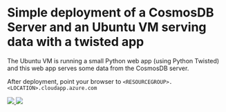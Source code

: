 # Simple deployment of a CosmosDB Server and an Ubuntu VM serving data with a twisted app

The Ubuntu VM is running a small Python web app (using Python Twisted) and this web app serves some data from the CosmosDB server. 

After deployment, point your browser to `<RESOURCEGROUP>.<LOCATION>.cloudapp.azure.com`

<a href="https://portal.azure.com/#create/Microsoft.Template/uri/https%3A%2F%2Fraw.githubusercontent.com%2Fhansenms%2Fcloud%2Fmaster%2Fazure%2Fcosmos_twisted%2Fazuredeploy.json" target="_blank">
    <img src="http://azuredeploy.net/deploybutton.png"/>
</a>
<a href="http://armviz.io/#/?load=https%3A%2F%2Fraw.githubusercontent.com%2Fhansenms%2Fcloud%2Fmaster%2Fazure%2Fcosmos_twisted%2Fazuredeploy.json" target="_blank">
    <img src="http://armviz.io/visualizebutton.png"/>
</a>



